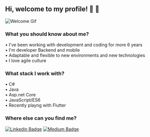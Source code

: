## Hi, welcome to my profile! :wave: :wave:

![Welcome Gif](https://media.giphy.com/media/bcKmIWkUMCjVm/giphy.gif)
### What you should know about me?

• I've been working with development and coding for more 6 years <br>
• I'm developer Backend  and mobile  <br>
• Adaptable and flexible to new environments and new technologies  <br>
• I love agile culture <br>

### What stack I work with?
• C#  <br>
• Java <br>
• Asp.net Core <br>
• JavaScript/ES6 <br>
• Recently playng with Flutter <br>

### Where else can you find me?
[![Linkedin Badge](https://img.shields.io/badge/-LinkedIn-blue?style=flat-square&logo=Linkedin&logoColor=white&link=https://www.linkedin.com/in/leandrotux)](https://www.linkedin.com/in/leandrotux)
[![Medium Badge](https://img.shields.io/badge/-Medium-000000?style=flat-square&labelColor=000000&logo=medium&logoColor=white&link=https://medium.com/@leandrotuxti)](https://medium.com/@leandrotuxti)
